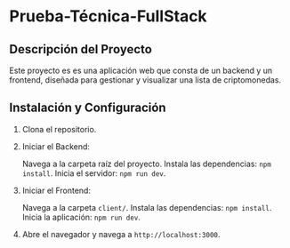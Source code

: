 # Prueba-Técnica-FullStack

## Descripción del Proyecto

Este proyecto es es una aplicación web que consta de un backend y un frontend, diseñada para gestionar y visualizar una lista de criptomonedas. 


## Instalación y Configuración

1. Clona el repositorio.

2. Iniciar el Backend:

    Navega a la carpeta raíz del proyecto.
Instala las dependencias: `npm install`.
Inicia el servidor: `npm run dev`.

3. Iniciar el Frontend:

    Navega a la carpeta `client/`.
Instala las dependencias: `npm install`.
Inicia la aplicación: `npm run dev`.

5. Abre el navegador y navega a `http://localhost:3000`.

